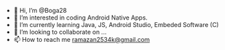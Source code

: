 - 👋 Hi, I’m @Boga28
- 👀 I’m interested in coding Android Native Apps.
- 🌱 I’m currently learning Java, JS, Android Studio, Embeded Software (C)
- 💞️ I’m looking to collaborate on ...
- 📫 How to reach me ramazan2534k@gmail.com

<!---
Boga28/Boga28 is a ✨ special ✨ repository because its `README.md` (this file) appears on your GitHub profile.
You can click the Preview link to take a look at your changes.
--->
